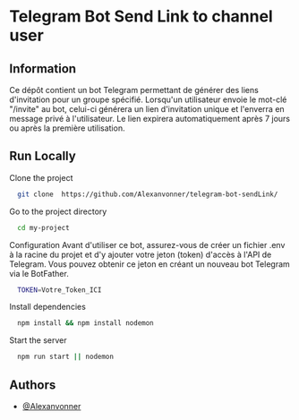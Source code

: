 
# Telegram Bot Send Link to channel user


## Information

Ce dépôt contient un bot Telegram permettant de générer des liens d'invitation pour un groupe spécifié. Lorsqu'un utilisateur envoie le mot-clé "/invite" au bot, celui-ci générera un lien d'invitation unique et l'enverra en message privé à l'utilisateur. Le lien expirera automatiquement après 7 jours ou après la première utilisation.



## Run Locally


Clone the project



```bash
  git clone  https://github.com/Alexanvonner/telegram-bot-sendLink/
```

Go to the project directory

```bash
  cd my-project
```

Configuration
Avant d'utiliser ce bot, assurez-vous de créer un fichier .env à la racine du projet et d'y ajouter votre jeton (token) d'accès à l'API de Telegram. Vous pouvez obtenir ce jeton en créant un nouveau bot Telegram via le BotFather.
```bash
  TOKEN=Votre_Token_ICI
```


Install dependencies

```bash
  npm install && npm install nodemon
```

Start the server

```bash
  npm run start || nodemon
```


## Authors

- [@Alexanvonner](https://github.com/Alexanvonner/)

